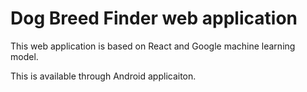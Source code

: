 # Dog Breed Finder web application

This web application is based on React and Google machine learning model. 

This is available through Android applicaiton.
